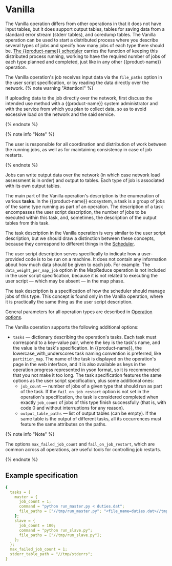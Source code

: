 # Vanilla

The Vanilla operation differs from other operations in that it does not have input tables, but it does support output tables, tables for saving data from a standard error stream (stderr tables), and coredump tables. The Vanilla operation can be used to start a distributed process where you describe several types of jobs and specify how many jobs of each type there should be. [The {{product-name}} scheduler](../../../../user-guide/data-processing/scheduler/scheduler-and-pools.md) carries the function of keeping this distributed process running, working to have the required number of jobs of each type planned and completed, just like in any other {{product-name}} operation.

The Vanilla operation's job receives input data via the `file_paths` option in the user script specification, or by reading the data directly over the network.
{% note warning "Attention!" %}

If uploading data to the job directly over the network, first discuss the intended use method with a {{product-name}} system administrator and with the service from which you plan to collect data, so as to avoid excessive load on the network and the said service.

{% endnote %}

{% note info "Note" %}

The user is responsible for all coordination and distribution of work between the running jobs, as well as for maintaining consistency in case of job restarts.

{% endnote %}

Jobs can write output data over the network (in which case network load assessment is in order) and output to tables. Each type of job is associated with its own output tables.

The main part of the Vanilla operation's description is the enumeration of various **tasks**. In the {{product-name}} ecosystem, a task is a group of jobs of the same type running as part of an operation. The description of a task encompasses the user script description, the number of jobs to be executed within this task, and, sometimes, the description of the output tables from this task.

The task description in the Vanilla operation is very similar to the user script description, but we should draw a distinction between these concepts, because they correspond to different things in the [Scheduler](../../../../user-guide/data-processing/scheduler/scheduler-and-pools.md).

The user script description serves specifically to indicate how a user-provided code is to be run on a machine. It does not contain any information about how much data should be given to each job. For example: The `data_weight_per_map_job` option in the MapReduce operation is not included in the user script specification, because it is not related to executing the user script — which may be absent — in the map phase.

The task description is a specification of how the scheduler should manage jobs of this type. This concept is found only in the Vanilla operation, where it is practically the same thing as the user script description.

General parameters for all operation types are described in [Operation options](../../../../user-guide/data-processing/operations/operations-options.md).

The Vanilla operation supports the following additional options:

* `tasks` — dictionary describing the operation's tasks. Each task must correspond to a key–value pair, where the key is the task's name, and the value is the task's specification. In {{product-name}}, the lowercase_with_underscores task naming convention is preferred, like `partition_map`. The name of the task is displayed on the operation's page in the web interface, and it is also available as keys in the operation progress represented in yson format, so it is recommended that you not make it too long. The task specification features the same options as the user script specification, plus some additional ones:
   * `job_count` — number of jobs of a given type that should run as part of the task. If the `fail_on_job_restart` option is not set in the operation's specification, the task is considered completed when exactly `job_count` of jobs of this type finish successfully (that is, with code 0 and without interruptions for any reason).
   * `output_table_paths` — list of output tables (can be empty). If the same table is the output of different tasks, all its occurrences must feature the same attributes on the paths.

{% note info "Note" %}

The options `max_failed_job_count` and `fail_on_job_restart`, which are common across all operations, are useful tools for controlling job restarts.

{% endnote %}

## Example specification

```yaml
{
  tasks = {
    master = {
      job_count = 1;
      command = "python run_master.py < duties.dat";
      file_paths = ["//tmp/run_master.py"; "<file_name=duties.dat>//tmp/duties_180124.dat"];
    };
    slave = {
      job_count = 100;
      command = "python run_slave.py";
      file_paths = ["//tmp/run_slave.py"];
    };
  };
  max_failed_job_count = 1;
  stderr_table_path = "//tmp/stderrs";
}
```

